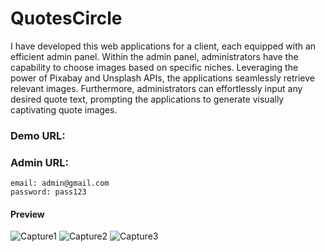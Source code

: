# QuotesCircle
I have developed this web applications for a client, each equipped with an efficient admin panel. Within the admin panel, administrators have the capability to choose images based on specific niches. Leveraging the power of Pixabay and Unsplash APIs, the applications seamlessly retrieve relevant images. Furthermore, administrators can effortlessly input any desired quote text, prompting the applications to generate visually captivating quote images.

### Demo URL: 
### Admin URL: 
```
email: admin@gmail.com
password: pass123
```
#### Preview
![Capture1](https://github.com/muhammadabir64/quotescircle/assets/51321911/97cdc900-dbdd-4f19-acb9-8104694ec061)
![Capture2](https://github.com/muhammadabir64/quotescircle/assets/51321911/4b5484b7-770e-4fab-a256-614e8593132b)
![Capture3](https://github.com/muhammadabir64/quotescircle/assets/51321911/e64f5bb4-a68f-43a6-b95c-3c325ac2e12c)
